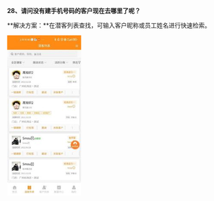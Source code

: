 <a name="bookmark28"></a>**28、请问没有建手机号码的客户现在去哪里了呢？**

**解决方案：**在潜客列表查找，可输入客户昵称或员工姓名进行快速检索。

![](Aspose.Words.eb490ba2-daeb-4174-bad4-3ebc8873f1e2.036.jpeg)


